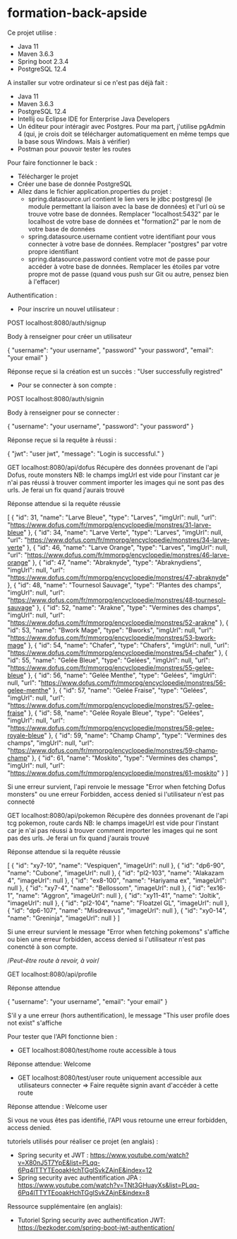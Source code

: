 # formation-back-apside

Ce projet utilise :

- Java 11
- Maven 3.6.3
- Spring boot 2.3.4
- PostgreSQL 12.4

A installer sur votre ordinateur si ce n'est pas déjà fait :

- Java 11
- Maven 3.6.3
- PostgreSQL 12.4
- Intellij ou Eclipse IDE for Enterprise Java Developers
- Un éditeur pour intéragir avec Postgres. Pour ma part, j'utilise pgAdmin 4 (qui, je crois doit se télécharger automatiquement en même temps que la base sous Windows. Mais à vérifier)
- Postman pour pouvoir tester les routes

Pour faire fonctionner le back :

- Télécharger le projet
- Créer une base de donnée PostgreSQL
- Allez dans le fichier application.properties du projet :
    - spring.datasource.url contient le lien vers le jdbc postgresql (le module permettant la liaison avec la base de données) et l'url où se trouve votre base de données. Remplacer "localhost:5432" par le localhost de votre base de données et "formation2" par le nom de votre base de données
    - spring.datasource.username contient votre identifiant pour vous connecter à votre base de données. Remplacer "postgres" par votre propre identifiant
    - spring.datasource.password contient votre mot de passe pour accéder à votre base de données. Remplacer les étoiles par votre propre mot de passe (quand vous push sur Git ou autre, pensez bien à l'effacer)

Authentification :

- Pour inscrire un nouvel utilisateur :

POST localhost:8080/auth/signup

Body à renseigner pour créer un utilisateur

{
"username": "your username",
"password" "your password",
"email": "your email"
}

Réponse reçue si la création est un succès : 
"User successfully registred"

- Pour se connecter à son compte :

POST localhost:8080/auth/signin

Body à renseigner pour se connecter :

{
"username": "your username",
"password": "your password"
}

Réponse reçue si la requête à réussi :

{
    "jwt": "user jwt",
    "message": "Login is successful."
}

GET localhost:8080/api/dofus
Récupère des données provenant de l'api Dofus, route monsters
NB: le champs imgUrl est vide pour l'instant car je n'ai pas réussi à trouver comment importer les images qui ne sont pas des urls. Je ferai un fix quand j'aurais trouvé

Réponse attendue si la requête réussie

[
    {
        "id": 31,
        "name": "Larve Bleue",
        "type": "Larves",
        "imgUrl": null,
        "url": "https://www.dofus.com/fr/mmorpg/encyclopedie/monstres/31-larve-bleue"
    },
    {
        "id": 34,
        "name": "Larve Verte",
        "type": "Larves",
        "imgUrl": null,
        "url": "https://www.dofus.com/fr/mmorpg/encyclopedie/monstres/34-larve-verte"
    },
    {
        "id": 46,
        "name": "Larve Orange",
        "type": "Larves",
        "imgUrl": null,
        "url": "https://www.dofus.com/fr/mmorpg/encyclopedie/monstres/46-larve-orange"
    },
    {
        "id": 47,
        "name": "Abraknyde",
        "type": "Abraknydiens",
        "imgUrl": null,
        "url": "https://www.dofus.com/fr/mmorpg/encyclopedie/monstres/47-abraknyde"
    },
    {
        "id": 48,
        "name": "Tournesol Sauvage",
        "type": "Plantes des champs",
        "imgUrl": null,
        "url": "https://www.dofus.com/fr/mmorpg/encyclopedie/monstres/48-tournesol-sauvage"
    },
    {
        "id": 52,
        "name": "Arakne",
        "type": "Vermines des champs",
        "imgUrl": null,
        "url": "https://www.dofus.com/fr/mmorpg/encyclopedie/monstres/52-arakne"
    },
    {
        "id": 53,
        "name": "Bwork Mage",
        "type": "Bworks",
        "imgUrl": null,
        "url": "https://www.dofus.com/fr/mmorpg/encyclopedie/monstres/53-bwork-mage"
    },
    {
        "id": 54,
        "name": "Chafer",
        "type": "Chafers",
        "imgUrl": null,
        "url": "https://www.dofus.com/fr/mmorpg/encyclopedie/monstres/54-chafer"
    },
    {
        "id": 55,
        "name": "Gelée Bleue",
        "type": "Gelées",
        "imgUrl": null,
        "url": "https://www.dofus.com/fr/mmorpg/encyclopedie/monstres/55-gelee-bleue"
    },
    {
        "id": 56,
        "name": "Gelée Menthe",
        "type": "Gelées",
        "imgUrl": null,
        "url": "https://www.dofus.com/fr/mmorpg/encyclopedie/monstres/56-gelee-menthe"
    },
    {
        "id": 57,
        "name": "Gelée Fraise",
        "type": "Gelées",
        "imgUrl": null,
        "url": "https://www.dofus.com/fr/mmorpg/encyclopedie/monstres/57-gelee-fraise"
    },
    {
        "id": 58,
        "name": "Gelée Royale Bleue",
        "type": "Gelées",
        "imgUrl": null,
        "url": "https://www.dofus.com/fr/mmorpg/encyclopedie/monstres/58-gelee-royale-bleue"
    },
    {
        "id": 59,
        "name": "Champ Champ",
        "type": "Vermines des champs",
        "imgUrl": null,
        "url": "https://www.dofus.com/fr/mmorpg/encyclopedie/monstres/59-champ-champ"
    },
    {
        "id": 61,
        "name": "Moskito",
        "type": "Vermines des champs",
        "imgUrl": null,
        "url": "https://www.dofus.com/fr/mmorpg/encyclopedie/monstres/61-moskito"
    }
]

Si une erreur survient, l'api renvoie le message "Error when fetching Dofus monsters" ou une erreur Forbidden, access denied si l'utilisateur n'est pas connecté

GET localhost:8080/api/pokemon
Récupère des données provenant de l'api tcg pokemon, route cards
NB: le champs imageUrl est vide pour l'instant car je n'ai pas réussi à trouver comment importer les images qui ne sont pas des urls. Je ferai un fix quand j'aurais trouvé

Réponse attendue si la requête réussie

[
    {
        "id": "xy7-10",
        "name": "Vespiquen",
        "imageUrl": null
    },
    {
        "id": "dp6-90",
        "name": "Cubone",
        "imageUrl": null
    },
    {
        "id": "pl2-103",
        "name": "Alakazam 4",
        "imageUrl": null
    },
    {
        "id": "ex8-100",
        "name": "Hariyama ex",
        "imageUrl": null
    },
    {
        "id": "xy7-4",
        "name": "Bellossom",
        "imageUrl": null
    },
    {
        "id": "ex16-1",
        "name": "Aggron",
        "imageUrl": null
    },
    {
        "id": "xy11-41",
        "name": "Joltik",
        "imageUrl": null
    },
    {
        "id": "pl2-104",
        "name": "Floatzel GL",
        "imageUrl": null
    },
    {
        "id": "dp6-107",
        "name": "Misdreavus",
        "imageUrl": null
    },
    {
        "id": "xy0-14",
        "name": "Greninja",
        "imageUrl": null
    }
]

Si une erreur survient le message "Error when fetching pokemons" s'affiche ou bien une erreur forbidden, access denied si l'utilisateur n'est pas conencté à son compte.

/*Peut-être route à revoir, à voir*/

GET localhost:8080/api/profile

Réponse attendue

{
"username": "your username",
"email": "your email"
}

S'il y a une erreur (hors authentification), le message "This user profile does not exist" s'affiche


Pour tester que l'API fonctionne bien  :

- GET localhost:8080/test/home
route accessible à tous 

Réponse attendue:
Welcome

- GET localhost:8080/test/user
route uniquement accessible aux utilisateurs connecter => Faire requête signin avant d'accéder à cette route

Réponse attendue :
Welcome user

Si vous ne vous êtes pas identifié, l'API vous retourne une erreur forbidden, access denied.

tutoriels utilisés pour réaliser ce projet (en anglais) :

- Spring security et JWT : https://www.youtube.com/watch?v=X80nJ5T7YpE&list=PLqq-6Pq4lTTYTEooakHchTGglSvkZAjnE&index=12
- Spring security avec authentification JPA : https://www.youtube.com/watch?v=TNt3GHuayXs&list=PLqq-6Pq4lTTYTEooakHchTGglSvkZAjnE&index=8

Ressource supplémentaire (en anglais):

- Tutoriel Spring security avec authentification JWT: https://bezkoder.com/spring-boot-jwt-authentication/









